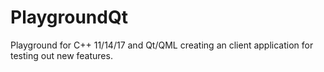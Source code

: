 # PlaygroundQt
Playground for C++ 11/14/17 and Qt/QML creating an client application for testing out new features.
